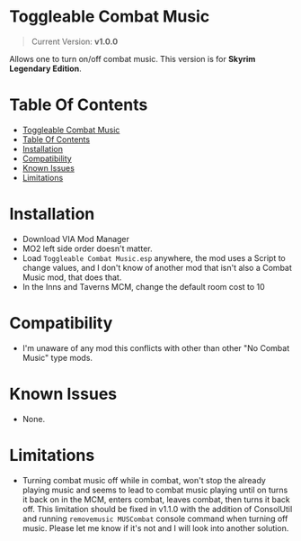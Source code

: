 # Toggleable Combat Music

> Current Version: **v1.0.0**

Allows one to turn on/off combat music. This version is for **Skyrim Legendary Edition**.

# Table Of Contents

<!-- TOC -->

-   [Toggleable Combat Music](#toggleable-combat-music)
-   [Table Of Contents](#table-of-contents)
-   [Installation](#installation)
-   [Compatibility](#compatibility)
-   [Known Issues](#known-issues)
-   [Limitations](#limitations)

<!-- /TOC -->

# Installation

-   Download VIA Mod Manager
-   MO2 left side order doesn't matter.
-   Load `Toggleable Combat Music.esp` anywhere, the mod uses a Script to change values, and I don't know of another mod that isn't also a Combat Music mod, that does that.
-   In the Inns and Taverns MCM, change the default room cost to 10

# Compatibility

-   I'm unaware of any mod this conflicts with other than other "No Combat Music" type mods.

# Known Issues

-   None.

# Limitations

-   Turning combat music off while in combat, won't stop the already playing music and seems to lead to combat music playing until on turns it back on in the MCM, enters combat, leaves combat, then turns it back off. This limitation should be fixed in v1.1.0 with the addition of ConsolUtil and running `removemusic MUSCombat` console command when turning off music. Please let me know if it's not and I will look into another solution.
